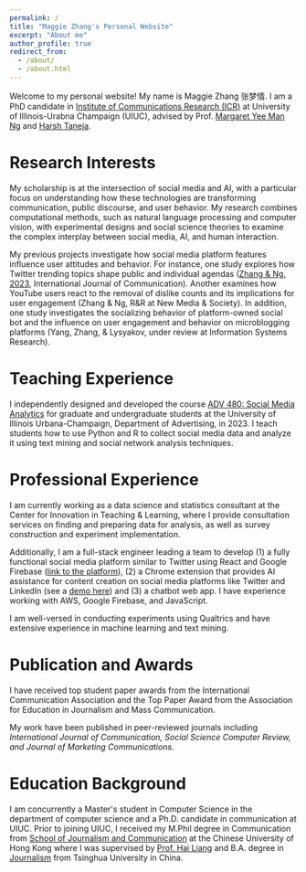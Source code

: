 ```yaml
---
permalink: /
title: "Maggie Zhang's Personal Website"
excerpt: "About me"
author_profile: true
redirect_from: 
  - /about/
  - /about.html
---
```

Welcome to my personal website! My name is Maggie Zhang 张梦情. I am a PhD candidate in [Institute of Communications Research (ICR)](https://media.illinois.edu/icr) at University of Illinois-Urabna Champaign (UIUC), advised by Prof. [Margaret Yee Man Ng](https://media.illinois.edu/journalism/ng-margaret-yee-man) and [Harsh Taneja](https://media.illinois.edu/advertising/taneja-harsh).

Research Interests
==================

My scholarship is at the intersection of social media and AI, with a particular focus on understanding how these technologies are transforming communication, public discourse, and user behavior. My research combines computational methods, such as natural language processing and computer vision, with experimental designs and social science theories to examine the complex interplay between social media, AI, and human interaction.

My previous projects investigate how social media platform features influence user attitudes and behavior. For instance, one study explores how Twitter trending topics shape public and individual agendas ([Zhang &amp; Ng, 2023](https://journals.sagepub.com/doi/abs/10.1177/08944393211042575), International Journal of Communication). Another examines how YouTube users react to the removal of dislike counts and its implications for user engagement (Zhang & Ng, R&R at New Media & Society). In addition, one study investigates the socializing behavior of platform-owned social bot and the influence on user engagement and behavior on microblogging platforms (Yang, Zhang, & Lysyakov, under review at Information Systems Research).


# Teaching Experience

I independently designed and developed the course [ADV 480: Social Media Analytics](https://mz44zhang.github.io/teaching/) for graduate and undergraduate students at the University of Illinois Urbana-Champaign, Department of Advertising, in 2023. I teach students how to use Python and R to collect social media data and analyze it using text mining and social network analysis techniques.

# Professional Experience

I am currently working as a data science and statistics consultant at the Center for Innovation in Teaching & Learning, where I provide consultation services on finding and preparing data for analysis, as well as survey construction and experiment implementation. 

Additionally, I am a full-stack engineer leading a team to develop (1) a fully functional social media platform similar to Twitter using React and Google Firebase ([link to the platform](https://twitter-clone-ai.vercel.app/)), (2) a Chrome extension that provides AI assistance for content creation on social media platforms like Twitter and LinkedIn (see a [demo here](https://social-media-ai-extension.vercel.app/welcome.html)) and (3) a chatbot web app. I have experience working with AWS, Google Firebase, and JavaScript.

I am well-versed in conducting experiments using Qualtrics and have extensive experience in machine learning and text mining.

# Publication and Awards

I have received top student paper awards from the International Communication Association and the Top Paper Award from the Association for Education in Journalism and Mass Communication.

My work have been published in peer-reviewed journals including _International Journal of Communication, Social Science Computer Review, and Journal of Marketing Communications._

Education Background
====================

I am concurrently a Master's student in Computer Science in the department of computer science and a Ph.D. candidate in communication at UIUC.
Prior to joining UIUC, I received my M.Phil degree in Communication from [School of Journalism and Communication](http://www.com.cuhk.edu.hk/en-GB/) at the Chinese University of Hong Kong where I was supervised by [Prof. Hai Liang](https://drhailiang.com/) and B.A. degree in [Journalism](https://www.tsjc.tsinghua.edu.cn/en/) from Tsinghua University in China.
